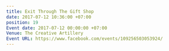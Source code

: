 ```yaml
---
title: Exit Through The Gift Shop
date: 2017-07-12 10:36:00 +07:00
position: 19
Event date: 2017-07-12 00:00:00 +07:00
Venue: The Creative Artillery
Event URL: https://www.facebook.com/events/109256503053924/
---
```


